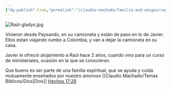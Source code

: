 ```yaml
---
{"dg-publish":true,"permalink":"/claudio-machado/familia-and-amigos/raul-y-nancy-hermanos-de-paysandu/","tags":["Amigos","Hermanos"]}
---
```


![Raúl-gladys.jpg](/img/user/Claudio%20Machado/img/destacadas/Ra%C3%BAl-gladys.jpg) 

Vinieron desde Paysandú, en su camioneta y están de paso en lo de Javier. Ellos estan viajando rumbo a Colombia, y van a dejar la camioneta en su casa. 

Javier le ofreció alojamiento a Raúl hace 2 años, cuando vino para un curso de ministeriales, ocasión en la que se conocieron.

Que bueno es ser parte de una familia espíritual, que se ayuda y cuida mutuamente enseñados por nuestro amoroso [[Claudio Machado/Temas Bíblicos/Dios\|Dios]] [Hechos 17:26](https://wol.jw.org/es/wol/b/r4/lp-s/nwtsty/44/17#v=44:17:26) 





